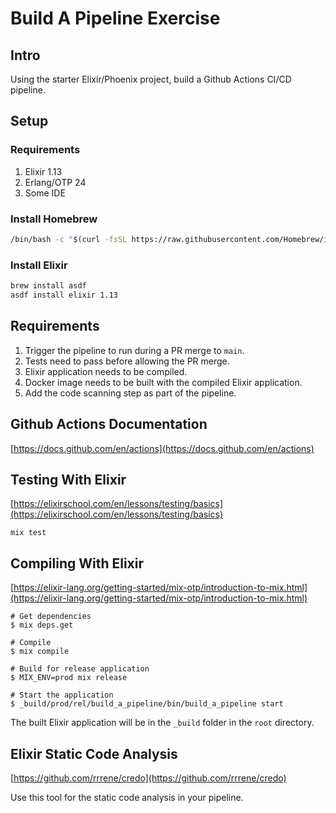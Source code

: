 # Build A Pipeline Exercise

## Intro 

Using the starter Elixir/Phoenix project, build a Github Actions CI/CD pipeline.

## Setup

### Requirements

1. Elixir 1.13
2. Erlang/OTP 24
3. Some IDE

### Install Homebrew

```bash
/bin/bash -c "$(curl -fsSL https://raw.githubusercontent.com/Homebrew/install/HEAD/install.sh)"
```

### Install Elixir

```bash
brew install asdf
asdf install elixir 1.13
```

## Requirements

1. Trigger the pipeline to run during a PR merge to `main`.
2. Tests need to pass before allowing the PR merge. 
3. Elixir application needs to be compiled.
4. Docker image needs to be built with the compiled Elixir application. 
5. Add the code scanning step as part of the pipeline.

## Github Actions Documentation

[https://docs.github.com/en/actions](https://docs.github.com/en/actions)

## Testing With Elixir

[https://elixirschool.com/en/lessons/testing/basics](https://elixirschool.com/en/lessons/testing/basics)

```
mix test
```

## Compiling With Elixir

[https://elixir-lang.org/getting-started/mix-otp/introduction-to-mix.html](https://elixir-lang.org/getting-started/mix-otp/introduction-to-mix.html)

```
# Get dependencies
$ mix deps.get

# Compile
$ mix compile

# Build for release application
$ MIX_ENV=prod mix release

# Start the application
$ _build/prod/rel/build_a_pipeline/bin/build_a_pipeline start
```

The built Elixir application will be in the `_build` folder in the `root` directory.

## Elixir Static Code Analysis

[https://github.com/rrrene/credo](https://github.com/rrrene/credo)

Use this tool for the static code analysis in your pipeline.

